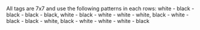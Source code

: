 All tags are 7x7 and use the following patterns in each rows:
white - black - black - black - black, 
white - black - white - white - white, 
black - white - black - black - white, 
black - white - white - white - black
